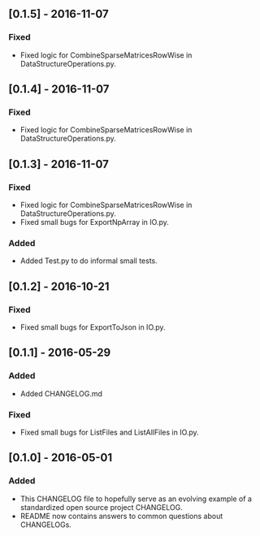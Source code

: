 ## [0.1.5] - 2016-11-07
### Fixed
- Fixed logic for CombineSparseMatricesRowWise in DataStructureOperations.py.

## [0.1.4] - 2016-11-07
### Fixed
- Fixed logic for CombineSparseMatricesRowWise in DataStructureOperations.py.

## [0.1.3] - 2016-11-07
### Fixed
- Fixed logic for CombineSparseMatricesRowWise in DataStructureOperations.py.
- Fixed small bugs for ExportNpArray in IO.py.
### Added
- Added Test.py to do informal small tests.

## [0.1.2] - 2016-10-21
### Fixed
- Fixed small bugs for ExportToJson in IO.py.

## [0.1.1] - 2016-05-29
### Added
- Added CHANGELOG.md

### Fixed
- Fixed small bugs for ListFiles and ListAllFiles in IO.py.

## [0.1.0] - 2016-05-01
### Added
- This CHANGELOG file to hopefully serve as an evolving example of a standardized open source project CHANGELOG.
- README now contains answers to common questions about CHANGELOGs.
